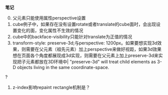 **笔记**

0.  父元素只能使用属性perspective设置
1. cube例子中，如果存在没有设置rotate或者translate的cube面时，会出现设置变化的面，变化属性不生效的情况
2. cube中的backface-visibility只能针对translate为正值的情况
3. transform-style: preserve-3d;与perspective: 1200px。如果要想实现3d效果，则需要在父元素（祖先元素）加上perspective来做好视距，如果3d效果想在页面各个角度都展现成3d实现，则需要在父元素上加上preserve-3d来实现把子元素都放在3D环境中| "preserve-3d" will treat child elements as 3-D objects living in the same coordinate-space.


?
1. z-index影响repaint rectangle机制是？